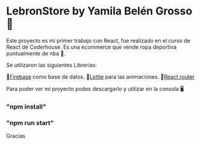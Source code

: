 # LebronStore by Yamila Belén Grosso :hibiscus:

Este proyecto es mi primer trabajo con React, fue realizado en el curso de React de Coderhouse. 
Es una ecommerce que vende ropa deportiva puntualmente de nba :basketball:.

Se utilizaron las siguientes Librerias:

:small_red_triangle_down:[Firebase](www.firebase.google.com) como base de datos.
:small_red_triangle_down:[Lottie](https://lottiefiles.com) para las animaciones.
:small_red_triangle_down:[React router](https://reactrouter.com)


Para poder ver mi proyecto podes descargarlo y utilizar en la consola :desktop_computer:

### "npm install"

### "npm run start"

Gracias 